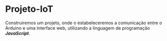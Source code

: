 # Projeto-IoT

Construiremos um projeto, onde o estabeleceremos a comunicação entre o Arduino e uma interface web, utilizando a linguagem de programação ***JavaScript***.
